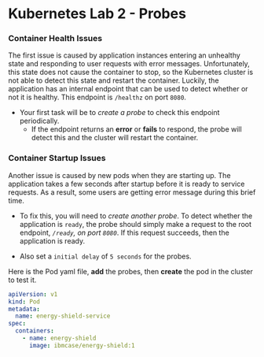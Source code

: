 # Kubernetes Lab 2 - Probes

### Container Health Issues

The first issue is caused by application instances entering an unhealthy state and responding to user requests with error messages. Unfortunately, this state does not cause the container to stop, so the Kubernetes cluster is not able to detect this state and restart the container. Luckily, the application has an internal endpoint that can be used to detect whether or not it is healthy. This endpoint is `/healthz` on port `8080`.

- Your first task will be to _create a probe_ to check this endpoint periodically.
  - If the endpoint returns an **error** or **fails** to respond, the probe will detect this and the cluster will restart the container.

### Container Startup Issues

Another issue is caused by new pods when they are starting up. The application takes a few seconds after startup before it is ready to service requests. As a result, some users are getting error message during this brief time.

- To fix this, you will need to _create another probe_. To detect whether the application is `ready`, the probe should simply make a request to the root endpoint, _`/ready`, on port `8080`_. If this request succeeds, then the application is ready.

- Also set a `initial delay` of `5 seconds` for the probes.

Here is the Pod yaml file, **add** the probes, then **create** the pod in the cluster to test it.

```yaml
apiVersion: v1
kind: Pod
metadata:
  name: energy-shield-service
spec:
  containers:
    - name: energy-shield
      image: ibmcase/energy-shield:1
```
